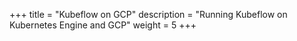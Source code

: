 +++
title = "Kubeflow on GCP"
description = "Running Kubeflow on Kubernetes Engine and GCP"
weight = 5
+++
